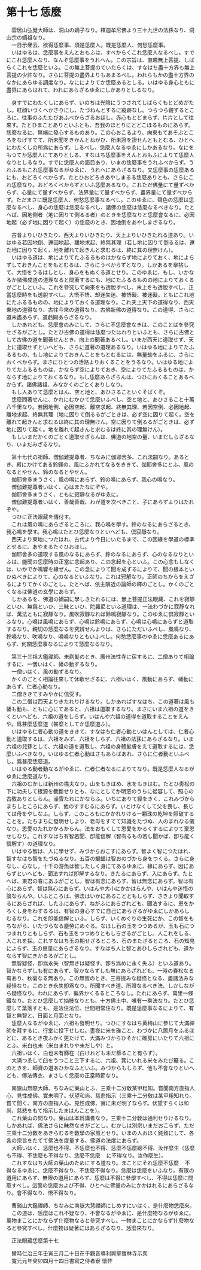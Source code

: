 # 第十七 恁麼
　雲居山弘覺大師は、洞山の嫡子なり。釋迦牟尼佛より三十九世の法孫なり、洞山宗の嫡祖なり。  
　一日示衆云、欲得恁麼事、須是恁麼人。既是恁麼人、何愁恁麼事。  
　いはゆるは、恁麼事をえんとおもふは、すべからくこれ恁麼人なるべし。すでにこれ恁麼人なり、なんぞ恁麼事をうれへん。この宗旨は、直趣無上菩提、しばらくこれを恁麼といふ。この無上菩提のていたらくは、すなはち盡十方界も無上菩提の少許なり。さらに菩提の盡界よりもあまるべし。われらもかの盡十方界のなかにあらゆる調度なり。なにによりてか恁麼あるとしる。いはゆる身心ともに盡界にあらはれて、われにあらざるゆゑにしかありとしるなり。  
  
　身すでにわたくしにあらず、いのちは光陰にうつされてしばらくもとどめがたし。紅顔いづくへかさりにし、たづねんとするに蹤跡なし。つらつら觀ずるところに、往事のふたたびあふべからざるおほし。赤心もとどまらず、片片として往來す。たとひまことありといふとも、吾我のほとりにとどこほるものにあらず。恁麼なるに、無端に發心するものあり。この心おこるより、向來もてあそぶところをなげすてて、所未聞をきかんとねがひ、所未證を證せんともとむる、ひとへにわたくしの所爲にあらず。しるべし、恁麼人なるゆゑにしかあるなり。なにをもつてか恁麼人にてありとしる、すなはち恁麼事をえんとおもふによりて恁麼人なりとしるなり。すでに恁麼人の面目あり、いまの恁麼事をうれふべからず。うれふるもこれ恁麼事なるがゆゑに、うれへにあらざるなり。又恁麼事の恁麼あるにも、おどろくべからず。たとひおどろきあやしまるる恁麼ありとも、さらにこれ恁麼なり。おどろくべからずといふ恁麼あるなり。これただ佛量にて量ずべからず、心量にて量ずべからず、法界量にて量ずべからず、盡界量にて量ずべからず。ただまさに既是恁麼人、何愁恁麼事なるべし。このゆゑに、聲色の恁麼は恁麼なるべし、身心の恁麼は恁麼なるべし、諸佛の恁麼は恁麼なるべきなり。たとへば、因地倒者（地に因りて倒るる者）のときを恁麼なりと恁麼會なるに、必因地起（必ず地に因りて起く）の恁麼のとき、因地倒をあやしまざるなり。  
  
　古昔よりいひきたり、西天よりいひきたり、天上よりいひきたれる道あり。いはゆる若因地倒、還因地起、離地求起、終無其理（若し地に因りて倒るるは、還た地に因りて起く、地を離れて起きんと求むるは、終に其の理無けん）。  
　いはゆる道は、地によりてたふるるものはかならず地によりておく、地によらずしておきんことをもとむるは、さらにうべからずとなり。しかあるを擧拈して、大悟をうるはしとし、身心をもぬくる道とせり。このゆゑに、もし、いかなるか諸佛成道の道理なると問著するにも、地にたふるるものの地によりておくるがごとしといふ。これを參究して向來をも透脫すべし、末上をも透脫すべし、正當恁麼時をも透脫すべし。大悟不悟、却迷失迷、被悟礙、被迷礙。ともにこれ地にたふるるものの、地によりておくる道理なり。これ天上天下の道得なり、西天東地の道得なり、古往今來の道得なり、古佛新佛の道得なり。この道得、さらに道未盡あらず、道虧闕あらざるなり。  
　しかあれども、恁麼會のみにして、さらに不恁麼會なきは、このことばを參究せざるがごとし。たとひ古佛の道得は恁麼つたはれりといふとも、さらに古佛として古佛の道を聞著せんとき、向上の聞著あるべし。いまだ西天に道取せず、天上に道取せずといへども、さらに道著の道理あるなり。いはゆる地によりてたふるるもの、もし地によりておきんことをもとむるには、無量劫をふるに、さらにおくべからず。まさにひとつの活路よりおくることをうるなり。いはゆる地によりてたふるるものは、かならず空によりておき、空によりてたふるるものは、かならず地によりておくるなり。もし恁麼あらざらんは、つひにおくることあるべからず。諸佛諸祖、みなかくのごとくありしなり。  
　もし人ありて恁麼とはん、空と地と、あひさることいくそばくぞ。  
　恁麼問著せんに、かれにむかひて恁麼いふべし、空と地と、あひさること十萬八千里なり。若因地倒、必因空起、離空求起、終無其理、若因空倒、必因地起、離地求起、終無其理（地に因りて倒るるがごときは、必ず空に因りて起く。空を離れて起きんと求むるは終に其の理無けん。空に因りて倒るるがごときは、必ず地に因りて起く。地を離れて起きんと求むるは終に其の理無けん）。  
　もしいまだかくのごとく道取せざらんは、佛道の地空の量、いまだしらざるなり、いまだみざるなり。  
  
　第十七代の祖師、僧伽難提尊者、ちなみに伽耶舍多、これ法嗣なり。あるとき、殿にかけてある鈴鐸の、風にふかれてなるをききて、伽耶舍多にとふ、風のなるとやせん、鈴のなるとやせん。  
　伽耶舍多まうさく、風の鳴にあらず、鈴の鳴にあらず、我心の鳴なり。  
　僧伽難提尊者いはく、心はまたなにぞや。  
　伽耶舍多まうさく、ともに寂靜なるがゆゑに。  
　僧伽難提尊者いはく、善哉善哉、わが道を次べきこと、子にあらずよりはたれぞや。  
　つひに正法眼藏を傳付す。  
　これは風の鳴にあらざるところに、我心鳴を學す。鈴のなるにあらざるとき、我心鳴を學す。我心鳴はたとひ恁麼なりといへども、倶寂靜なり。  
　西天より東地につたはれ、古代より今日にいたるまで、この因緣を學道の標準とせるに、あやまるたぐひおほし。  
　伽耶舍多の道取する風のなるにあらず、鈴のなるにあらず、心のなるなりといふは、能聞の恁麼時の正當に念起あり、この念起を心といふ。この心念もしなくは、いかでか鳴響を緣ぜん。この念によりて聞を成ずるによりて、聞の根本といひぬべきによりて、心のなるといふなり。これは邪解なり。正師のちからをえざるによりてかくのごとし。たとへば、依主隣近の論師の釋のごとし。かくのごとくなるは佛道の玄學にあらず。  
　しかあるを、佛道の嫡嗣に學しきたれるには、無上菩提正法眼藏、これを寂靜といひ、無爲といひ、三昧といひ、陀羅尼といふ道理は、一法わづかに寂靜なれば、萬法ともに寂靜なり。風吹寂靜なれば鈴鳴寂靜なり。このゆゑに倶寂靜といふなり。心鳴は風鳴にあらず、心鳴は鈴鳴にあらず、心鳴は心鳴にあらずと道取するなり。親切の恁麼なるを究辨せんよりは、さらにただいふべし、風鳴なり、鈴鳴なり、吹鳴なり、鳴鳴なりともいふべし。何愁恁麼事のゆゑに恁麼あるにあらず、何關恁麼事なるによりて恁麼なるなり。  
  
　第三十三祖大鑑禪師、未剃髪のとき、廣州法性寺に宿するに、二僧ありて相論するに、一僧いはく、幡の動ずるなり。  
　一僧いはく、風の動ずるなり。  
　かくのごとく相論往來して休歇せざるに、六祖いはく、風動にあらず、幡動にあらず、仁者心動なり。  
　二僧ききてすみやかに信受す。  
　この二僧は西天よりきたれりけるなり。しかあればすなはち、この道著は風も幡も動も、ともに心にてあると、六祖は道取するなり。まさにいま六祖の道をきくといへども、六祖の道をしらず。いはんや六祖の道得を道取することをえんや。爲甚麼恁麼道（甚麼としてか恁麼道ふ）。  
　いはゆる仁者心動の道をききて、すなはち仁者心動といはんとしては、仁者心動と道取するは、六祖をみず、六祖をしらず、六祖の法孫にあらざるなり。いま六祖の兒孫として、六祖の道を道取し、六祖の身體髪膚をえて道取するには、恁麼いふべきなり。いはゆる仁者心動はさもあらばあれ、さらに仁者動といふべし。爲甚麼恁麼道。  
　いはゆる動者動なるがゆゑに、仁者仁者なるによりてなり。既是恁麼人なるがゆゑに恁麼道なり。  
　六祖のむかしは新州の樵夫なり。山をもきはめ、水をもきはむ。たとひ靑松の下に功夫して根源を截斷せりとも、なにとしてか明窓のうちに從容して、照心の古敎ありとしらん。澡雪たれにかならふ。いちにありて經をきく、これみづからまちしところにあらず、他のすすむるにあらず。いとけなくして父を喪し、長じては母をやしなふ。しらず、このころもにかかれりける一顆珠の乾坤を照破することを。たちまちに發明せしより、老母をすてて知識をたづぬ、人のまれなる儀なり。恩愛のたれかかろからん。法をおもくして恩愛をかろくするによりて棄恩せしなり。これすなはち有智若聞、卽能信解（智有るもの若し聞かば、卽ち能く信解す）の道理なり。  
　いはゆる智は、人に學せず、みづからおこすにあらず。智よく智につたはれ、智すなはち智をたづぬるなり。五百の蝙蝠は智おのづから身をつくる。さらに身なし、心なし。十千の游魚は智したしく身にてあるゆゑに、緣にあらず、因にあらずといへども、聞法すれば卽解するなり。きたるにあらず、入にあらず。たとへば、東君の春にあふがごとし。智は有念にあらず、智は無念にあらず。智は有心にあらず、智は無心にあらず。いはんや大小にかかはらんや、いはんや迷悟の論ならんや。いふところは、佛法はいかにあることともしらず、さきより聞取するにあらざれば、したふにあらず、ねがふにあらざれども、聞法するに、恩をかろくし身をわするるは、有智の身心すでに自己にあらざるがゆゑにしかあらしむるなり。これを卽能信解といふ。しらず、いくめぐりの生死にか、この智をもちながら、いたづらなる塵勞にめぐる。なほし石の玉をつつめるが、玉も石につつまれりともしらず、石も玉をつつめりともしらざるがごとし。人これをしる、人これを採。これすなはち玉の期せざるところ、石のまたざるところ、石の知見によらず、玉の思量にあらざるなり。すなはち人と智とあひしらざれども、道かならず智にきかるるがごとし。  
　無智疑怪、卽爲永失（智無きは疑怪す、卽ち爲めに永く失ふ）といふ道あり。智かならずしも有にあらず、智かならずしも無にあらざれども、一時の春松なる有あり、秋菊なる無あり。この無智のとき、三菩提みな疑怪となる、盡諸法みな疑怪なり。このとき永失卽爲なり。所聞すべき道、所證なるべき法、しかしながら疑怪なり。われにあらず、徧界かくるるところなし。たれにあらず、萬里一條鐵なり。たとひ恁麼して抽枝なりとも、十方佛土中、唯有一乘法なり。たとひ恁麼して葉落すとも、是法住法位、世間相常住なり。既是恁麼事なるによりて、有智と無智と、日面と月面となり。  
　恁麼人なるがゆゑに、六祖も發明せり。つひにすなはち黄梅山に參じて大滿禪師を拜するに、行堂に投下せしむ。晝夜に米を碓こと、わづかに八箇月をふるほどに、あるとき夜ふかく更たけて、大滿みづからひそかに碓房にいたりて六祖にとふ、米白也未（米白まれりや未だしや）と。  
　六祖いはく、白也未有篩在（白けれども未だ篩ること有らず）。  
　大滿つゑして臼をうつこと三下するに、六祖、箕にいれる米をみたび簸る。このときを、師資の道あひかなふといふ。みづからもしらず、他も不會なりといへども、傳法傳衣、まさしく恁麼の正當時節なり。  
  
　南嶽山無際大師、ちなみに藥山とふ、三乘十二分敎某甲粗知。嘗聞南方直指人心、見性成佛、實未明了。伏望和尚、慈悲指示（三乘十二分敎は某甲粗知れり。嘗て聞く、南方の直指人心、見性成佛、實に未だ明了ならず。伏望すらくは和尚、慈悲をもて指示したまはんことを）。  
　これ藥山の問なり。藥山は本爲講者なり。三乘十二分敎は通利せりけるなり。しかあれば、佛法さらに昧然なきがごとし。むかしは別宗いまだおこらず、ただ三乘十二分敎をあきらむるを敎學の家風とせり。いまの人おほく鈍致にして、各各の宗旨をたてて佛法を度量する、佛道の法度にあらず。  
　大師いはく、恁麼也不得、不恁麼也不得、恁麼不恁麼總不得、汝作麼生（恁麼も不得、不恁麼も不得なり、恁麼不恁麼<img width="16" height="16" src="_cvNPzTS.png" border="0">に不得なり。汝作麼生）。  
　これすなはち大師の藥山のためにする道なり。まことにそれ恁麼不恁麼<img width="16" height="16" src="_cvNPzTS.png" border="0">不得なるゆゑに、恁麼不得なり、不恁麼不得なり。恁麼は恁麼をいふなり。有限の道用にあらず、無限の道用にあらず、恁麼は不得に參學すべし、不得は恁麼に問取すべし。這箇の恁麼および不得、ひとへに佛量のみにかかはれるにあらざるなり。會不得なり、悟不得なり。  
  
　曹谿山大鑑禪師、ちなみに南嶽大慧禪師にしめすにいはく、是什麼物恁麼來。  
　この道は、恁麼はこれ不疑なり、不會なるがゆゑに、是什麼物なるがゆゑに、萬物まことにかならず什麼物なると參究すべし。一物まことにかならず什麼物なると參究すべし。什麼物は疑著にはあらざるなり、恁麼來なり。  
  
　正法眼藏恁麼第十七  
  
　爾時仁治三年壬寅三月二十日在于觀音導利興聖寶林寺示衆  
　寬元元年癸卯四月十四日書寫之侍者寮 懷弉